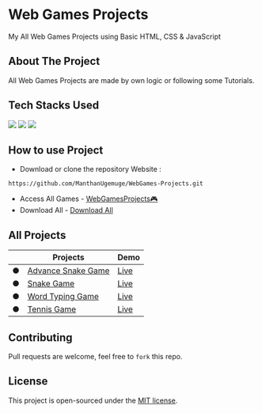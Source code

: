 # Web Games Projects
My All Web Games Projects using Basic HTML, CSS &amp; JavaScript

## About The Project
All Web Games Projects are made by own logic or following some Tutorials.

## Tech Stacks Used

<a target="_blank" href="https://www.w3schools.com/html/default.asp"><img src="https://img.shields.io/badge/html5%20-%23E34F26.svg?&style=for-the-badge&logo=html5&logoColor=white"></img></a>
<a target="_blank" href="https://www.w3schools.com/css/default.asp"><img src="https://img.shields.io/badge/css3%20-%231572B6.svg?&style=for-the-badge&logo=css3&logoColor=white"></img></a>
<a target="_blank" href="https://www.w3schools.com/js/default.asp"><img src="https://img.shields.io/badge/javascript%20-%23323330.svg?&style=for-the-badge&logo=javascript&logoColor=%23F7DF1E"></img></a>

## How to use Project


- Download or clone the repository Website : 

```
https://github.com/ManthanUgemuge/WebGames-Projects.git
```
- Access All Games - [WebGamesProjects🎮](https://github.com/ManthanUgemuge/WebGamesProjects)
- Download All - [Download All](https://github.com/ManthanUgemuge/WebGamesProjects/archive/refs/heads/main.zip)

## All Projects

||Projects|Demo|
|---|--------|----|
|●|[Advance Snake Game](https://github.com/ManthanUgemuge/WebGamesProjects/tree/main/Advance%20Snake%20Game)|[Live](https://manthanugemuge.github.io/Advance-Snake-Game/)|
|●|[Snake Game](https://github.com/ManthanUgemuge/WebGamesProjects/tree/main/Basic%20Snake%20Game)|[Live](https://manthanugemuge.github.io/Basic-Snake-Game/)|
|●|[Word Typing Game](https://github.com/ManthanUgemuge/WebGamesProjects/tree/main/Tennis%20Game)|[Live](https://manthanugemuge.github.io/WordTypingGame/)|
|●|[Tennis Game]()|[Live](https://manthanugemuge.github.io/WebGamesProjects/Tennis%20Game/)|

## Contributing
Pull requests are welcome, feel free to ```fork``` this repo.

## License
This project is open-sourced under the [MIT license]().
